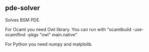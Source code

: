 ## pde-solver
Solves BSM PDE.

For Ocaml you need Owl library. You can run with "ocamlbuild -use-ocamlfind -pkgs "owl" main.native"

For Python you need numpy and matplolib.
